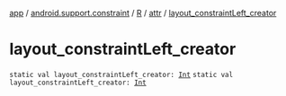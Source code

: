 [app](../../../index.md) / [android.support.constraint](../../index.md) / [R](../index.md) / [attr](index.md) / [layout_constraintLeft_creator](./layout_constraint-left_creator.md)

# layout_constraintLeft_creator

`static val layout_constraintLeft_creator: `[`Int`](https://kotlinlang.org/api/latest/jvm/stdlib/kotlin/-int/index.html)
`static val layout_constraintLeft_creator: `[`Int`](https://kotlinlang.org/api/latest/jvm/stdlib/kotlin/-int/index.html)